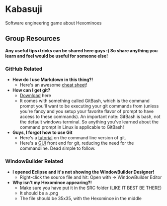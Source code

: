# Kabasuji
Software engineering game about Hexominoes

## Group Resources
 <b>Any useful tips+tricks can be shared here guys :) So share anything you learn and feel would be useful for someone else!</b>

### GitHub Related
* <b>How do I use Markdown in this thing?!</b>
   * Here's an awesome [cheat sheet](https://guides.github.com/features/mastering-markdown/)!
* <b>How can I get git?</b>
   * [Download](https://git-scm.com/downloads) here
   * It comes with something called GitBash, which is the command prompt you'll want to be executing your git commands from (unless you're fancy and you setup your favorite flavor of prompt to have access to these commands). An important note: GitBash is bash, not the default windows terminal. So anything you've learned about the command prompt in Linux is applicable to GitBash!
* <b>Guys, I forgot how to use Git</b>
   * Here's a [tutorial](https://try.github.io/levels/1/challenges/1) on the command line version of git.
   * Here's a [GUI](https://desktop.github.com/) front end for git, reducing the need for the commandline. Dead simple to follow.

### WindowBuilder Related
* <b>I opened Eclipse and it's not showing the WindowBuilder Designer!</b>
   * Right-click the source file and hit: Open with -> WindowBuilder Editor
* <b>Why isn't my Hexominoe appearing?!</b>
   * Make sure you have put it in the SRC folder (LIKE IT BEST BE THERE)
   * It should be a .png
   * The file should be 35x35, with the Hexominoe in the middle
